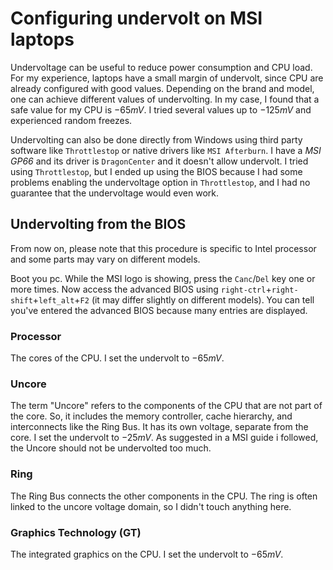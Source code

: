 # Configuring undervolt on MSI laptops
Undervoltage can be useful to reduce power consumption and CPU load. For my experience, laptops have a small margin of undervolt, since CPU are already configured with good values. Depending on the brand and model, one can achieve different values of undervolting. In my case, I found that a safe value for my CPU is $-65mV$. I tried several values up to $-125mV$ and experienced random freezes.

Undervolting can also be done directly from Windows using third party software like `Throttlestop` or native drivers like `MSI Afterburn`. I have a *MSI GP66* and its driver is `DragonCenter` and it doesn't allow undervolt. I tried using `Throttlestop`, but I ended up using the BIOS because I had some problems enabling the undervoltage option in `Throttlestop`, and I had no guarantee that the undervoltage would even work.

## Undervolting from the BIOS
From now on, please note that this procedure is specific to Intel processor and some parts may vary on different models.
 
Boot you pc. While the MSI logo is showing, press the `Canc`/`Del` key one or more times. Now access the advanced BIOS using `right-ctrl`+`right-shift`+`left_alt`+`F2` (it may differ slightly on different models). You can tell you've entered the advanced BIOS because many entries are displayed.

### Processor
The cores of the CPU. I set the undervolt to $-65mV$.

### Uncore
The term "Uncore" refers to the components of the CPU that are not part of the core. So, it includes the memory controller, cache hierarchy, and interconnects like the Ring Bus. It has its own voltage, separate from the core. I set the undervolt to $-25mV$. As suggested in a MSI guide i followed, the Uncore should not be undervolted too much.

### Ring
The Ring Bus connects the other components in the CPU. The ring is often linked to the uncore voltage domain, so I didn't touch anything here.

### Graphics Technology (GT)
The integrated graphics on the CPU. I set the undervolt to $-65mV$.